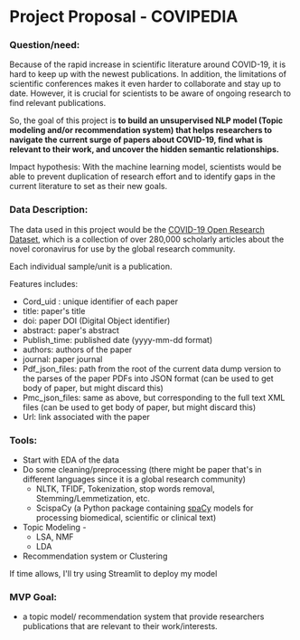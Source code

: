 # Project Proposal - COVIPEDIA

### Question/need:

Because of the rapid increase in scientific literature around COVID-19, it is hard to keep up with the newest publications. In addition, the limitations of scientific conferences makes it even harder to collaborate and stay up to date. However, it is crucial for scientists to be aware of ongoing research to find relevant publications. 

So, the goal of this project is **to build an unsupervised NLP model (Topic modeling and/or recommendation system) that helps researchers to navigate the current surge of papers about COVID-19, find what is relevant to their work, and uncover the hidden semantic relationships.** 

Impact hypothesis: With the machine learning model, scientists would be able to prevent duplication of research effort and to identify gaps in the current literature to set as their new goals.

### Data Description:

The data used in this project would be the [COVID-19 Open Research Dataset](https://www.semanticscholar.org/cord19), which is a collection of over 280,000 scholarly articles about the novel coronavirus for use by the global research community.

Each individual sample/unit is a publication. 

Features includes:

- Cord_uid : unique identifier of each paper
- title: paper's title
- doi: paper DOI (Digital Object identifier)
- abstract: paper's abstract
- Publish_time: published date (yyyy-mm-dd format)
- authors: authors of the paper
- journal: paper journal
- Pdf_json_files: path from the root of the current data dump version to the parses of the paper PDFs into JSON format (can be used to get body of paper, but might discard this)
- Pmc_json_files: same as above, but corresponding to the full text XML files (can be used to get body of paper, but might discard this)
- Url: link associated with the paper

### Tools:

- Start with EDA of the data
- Do some cleaning/preprocessing (there might be paper that's in different languages since it is a global research community) 
  - NLTK, TFIDF, Tokenization, stop words removal, Stemming/Lemmetization, etc.
  - ScispaCy (a Python package containing [spaCy](https://spacy.io/) models for processing biomedical, scientific or clinical text)
- Topic Modeling - 
  - LSA, NMF
  - LDA
- Recommendation system or Clustering

If time allows, I'll try using Streamlit to deploy my model

### MVP Goal:

- a topic model/ recommendation system that provide researchers publications that are relevant to their work/interests.

  